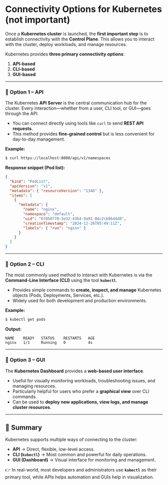 # Connectivity Options for Kubernetes (not important)

Once a **Kubernetes cluster** is launched, the **first important step** is to establish connectivity with the **Control Plane**. This allows you to interact with the cluster, deploy workloads, and manage resources.

Kubernetes provides **three primary connectivity options**:

1. **API-based**
2. **CLI-based**
3. **GUI-based**

***

### 🔹 Option 1 – API

The Kubernetes **API Server** is the central communication hub for the cluster. Every interaction—whether from a user, CLI tool, or GUI—goes through the API.

* You can connect directly using tools like `curl` to send **REST API requests**.
* This method provides **fine-grained control** but is less convenient for day-to-day management.

**Example:**

```bash
$ curl https://localhost:8080/api/v1/namespaces
```

**Response snippet (Pod list):**

```json
{
  "kind": "PodList",
  "apiVersion": "v1",
  "metadata": { "resourceVersion": "1346" },
  "items": [
    {
      "metadata": {
        "name": "nginx",
        "namespace": "default",
        "uid": "67850778-3e32-4364-9a91-04c2cb9644d8",
        "creationTimestamp": "2024-12-26T05:49:11Z",
        "labels": { "run": "nginx" }
      }
    }
  ]
}
```

***

### 🔹 Option 2 – CLI

The most commonly used method to interact with Kubernetes is via the **Command-Line Interface (CLI)** using the tool **`kubectl`**.

* Provides simple commands to **create, inspect, and manage** Kubernetes objects (Pods, Deployments, Services, etc.).
* Widely used for both development and production environments.

**Example:**

```bash
$ kubectl get pods
```

**Output:**

```
NAME    READY   STATUS    RESTARTS   AGE
nginx   1/1     Running   0          4s
```

***

### 🔹 Option 3 – GUI

The **Kubernetes Dashboard** provides a **web-based user interface**.

* Useful for visually monitoring workloads, troubleshooting issues, and managing resources.
* Particularly helpful for users who prefer a **graphical view** over CLI commands.
* Can be used to **deploy new applications, view logs, and manage cluster resources**.

***

## 🚀 Summary

Kubernetes supports multiple ways of connecting to the cluster:

* **API** → Direct, flexible, low-level access.
* **CLI (`kubectl`)** → Most common and powerful for daily operations.
* **GUI (Dashboard)** → Visual interface for monitoring and management.

👉 In real-world, most developers and administrators use **`kubectl`** as their primary tool, while APIs helps automation and GUIs help in visualization.

